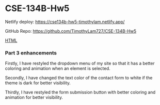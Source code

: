 # CSE-134B-Hw5

Netlify deploy: https://cse134b-hw5-timothylam.netlify.app/

GitHub Repo: https://github.com/TimothyLam727/CSE-134B-Hw5

[HTML](index.html)

### Part 3 enhancements
Firstly, I have restyled the dropdown menu of my site so that it has a better coloring and animation when an element is selected.

Secondly, I have changed the text color of the contact form to white if the theme is dark for better visibility.

Thirdly, I have restyled the form submission button with better coloring and animation for better visibility.